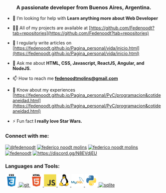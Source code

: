 <h3 align="center">A passionate developer from Buenos Aires, Argentina.</h3>

- 🤝 I’m looking for help with **Learn anything more about Web Developer**

- 👨‍💻 All of my projects are available at [https://github.com/Fedenoodt?tab=repositories](https://github.com/Fedenoodt?tab=repositories)

- 📝 I regularly write articles on [https://fedenoodt.github.io/Pagina_personal/vida/inicio.html](https://fedenoodt.github.io/Pagina_personal/vida/inicio.html)

- 💬 Ask me about **HTML, CSS, Javascript, ReactJS, Angular, and NodeJS.**

- 📫 How to reach me **fedenoodtmolins@gmail.com**

- 📄 Know about my experiences [https://fedenoodt.github.io/Pagina_personal/PyC/programacion&cotideaneidad.html](https://fedenoodt.github.io/Pagina_personal/PyC/programacion&cotideaneidad.html)

- ⚡ Fun fact **I really love Star Wars.**

<h3 align="left">Connect with me:</h3>
<p align="left">
<a href="https://twitter.com/@fedenoodt" target="blank"><img align="center" src="https://raw.githubusercontent.com/rahuldkjain/github-profile-readme-generator/master/src/images/icons/Social/twitter.svg" alt="@fedenoodt" height="30" width="40" /></a>
<a href="https://linkedin.com/in/federico noodt molins" target="blank"><img align="center" src="https://raw.githubusercontent.com/rahuldkjain/github-profile-readme-generator/master/src/images/icons/Social/linked-in-alt.svg" alt="federico noodt molins" height="30" width="40" /></a>
<a href="https://fb.com/federico noodt molins" target="blank"><img align="center" src="https://raw.githubusercontent.com/rahuldkjain/github-profile-readme-generator/master/src/images/icons/Social/facebook.svg" alt="federico noodt molins" height="30" width="40" /></a>
<a href="https://instagram.com/fedenoodt" target="blank"><img align="center" src="https://raw.githubusercontent.com/rahuldkjain/github-profile-readme-generator/master/src/images/icons/Social/instagram.svg" alt="fedenoodt" height="30" width="40" /></a>
<a href="https://discord.gg/https://discord.gg/N8EVdjEU" target="blank"><img align="center" src="https://raw.githubusercontent.com/rahuldkjain/github-profile-readme-generator/master/src/images/icons/Social/discord.svg" alt="https://discord.gg/N8EVdjEU" height="30" width="40" /></a>
</p>

<h3 align="left">Languages and Tools:</h3>
<p align="left"> <a href="https://www.w3schools.com/css/" target="_blank" rel="noreferrer"> <img src="https://raw.githubusercontent.com/devicons/devicon/master/icons/css3/css3-original-wordmark.svg" alt="css3" width="40" height="40"/> </a> <a href="https://git-scm.com/" target="_blank" rel="noreferrer"> <img src="https://www.vectorlogo.zone/logos/git-scm/git-scm-icon.svg" alt="git" width="40" height="40"/> </a> <a href="https://www.w3.org/html/" target="_blank" rel="noreferrer"> <img src="https://raw.githubusercontent.com/devicons/devicon/master/icons/html5/html5-original-wordmark.svg" alt="html5" width="40" height="40"/> </a> <a href="https://developer.mozilla.org/en-US/docs/Web/JavaScript" target="_blank" rel="noreferrer"> <img src="https://raw.githubusercontent.com/devicons/devicon/master/icons/javascript/javascript-original.svg" alt="javascript" width="40" height="40"/> </a> <a href="https://www.linux.org/" target="_blank" rel="noreferrer"> <img src="https://raw.githubusercontent.com/devicons/devicon/master/icons/linux/linux-original.svg" alt="linux" width="40" height="40"/> </a> <a href="https://www.mysql.com/" target="_blank" rel="noreferrer"> <img src="https://raw.githubusercontent.com/devicons/devicon/master/icons/mysql/mysql-original-wordmark.svg" alt="mysql" width="40" height="40"/> </a> <a href="https://www.python.org" target="_blank" rel="noreferrer"> <img src="https://raw.githubusercontent.com/devicons/devicon/master/icons/python/python-original.svg" alt="python" width="40" height="40"/> </a> <a href="https://www.sqlite.org/" target="_blank" rel="noreferrer"> <img src="https://www.vectorlogo.zone/logos/sqlite/sqlite-icon.svg" alt="sqlite" width="40" height="40"/> </a> </p>
